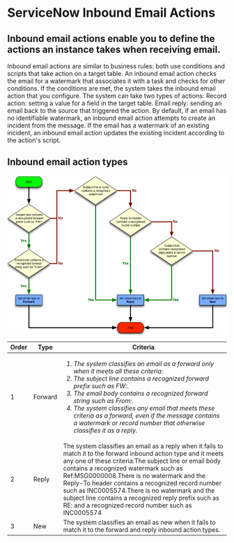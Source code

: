 # ServiceNow Inbound Email Actions

## Inbound email actions enable you to define the actions an instance takes when receiving email.

Inbound email actions are similar to business rules: both use conditions and scripts that take action on a target table. An inbound email action checks the email for a watermark that associates it with a task and checks for other conditions. If the conditions are met, the system takes the inbound email action that you configure. The system can take two types of actions:
Record action: setting a value for a field in the target table.
Email reply: sending an email back to the source that triggered the action.
By default, if an email has no identifiable watermark, an inbound email action attempts to create an incident from the message. If the email has a watermark of an existing incident, an inbound email action updates the existing incident according to the action's script.

## Inbound email action types
![alt text](./images/inbound-action-type.png)


|Order|	Type	| Criteria|
|---|---|---|
|1	|Forward | 	*<ol><li>The system classifies an email as a forward only when it meets all these criteria:</li><li>The subject line contains a recognized forward prefix such as FW:.</li><li>The email body contains a recognized forward string such as From:.</li><li>The system classifies any email that meets these criteria as a forward, even if the message contains a watermark or record number that otherwise classifies it as a reply.</li></ol>* |
|2	|Reply	|The system classifies an email as a reply when it fails to match it to the forward inbound action type and it meets any one of these criteria:The subject line or email body contains a recognized watermark such as Ref:MSG0000008.There is no watermark and the Reply-To header contains a recognized record number such as INC0005574.There is no watermark and the subject line contains a recognized reply prefix such as RE: and a recognized record number such as INC0005574|
|3	|New	|The system classifies an email as new when it fails to match it to the forward and reply inbound action types.|
